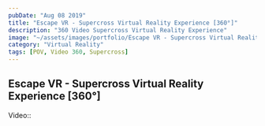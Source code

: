 ```yaml
---
pubDate: "Aug 08 2019"
title: "Escape VR - Supercross Virtual Reality Experience [360°]"
description: "360 Video Supercross Virtual Reality Experience"
image: "~/assets/images/portfolio/Escape VR - Supercross Virtual Reality Experience/image/Supercross_Thumbnails_02_750-x-750.jpg"
category: "Virtual Reality"
tags: [POV, Video 360, Supercross]
---
```

## Escape VR - Supercross Virtual Reality Experience [360°]

Video::
